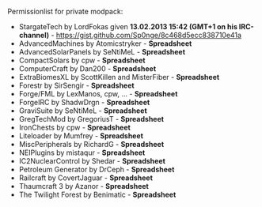 Permissionlist for private modpack:
* StargateTech by LordFokas given __13.02.2013 15:42 (GMT+1 on his IRC-channel)__ - https://gist.github.com/Sp0nge/8c468d5ecc838710e41a
* AdvancedMachines by Atomicstryker - __Spreadsheet__
* AdvancedSolarPanels by SeNtiMeL - __Spreadsheet__
* CompactSolars by cpw  - __Spreadsheet__
* ComputerCraft by Dan200	- __Spreadsheet__
* ExtraBiomesXL by ScottKillen and MisterFiber	- __Spreadsheet__
* Forestr by	SirSengir	- __Spreadsheet__
* Forge/FML by LexManos, cpw, ...	- __Spreadsheet__
* ForgeIRC by ShadwDrgn	- __Spreadsheet__
* GraviSuite by SeNtiMeL	- __Spreadsheet__
* GregTechMod by GregoriusT	- __Spreadsheet__
* IronChests by cpw	- __Spreadsheet__
* Liteloader by Mumfrey	- __Spreadsheet__
* MiscPeripherals by RichardG	- __Spreadsheet__
* NEIPlugins by mistaqur	- __Spreadsheet__
* IC2NuclearControl by Shedar	- __Spreadsheet__
* Petroleum Generator by DrCeph	- __Spreadsheet__
* Railcraft by CovertJaguar	- __Spreadsheet__
* Thaumcraft 3 by Azanor	- __Spreadsheet__
* The Twilight Forest by Benimatic	- __Spreadsheet__

